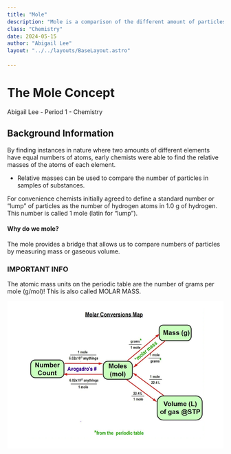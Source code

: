 ```yaml
---
title: "Mole"
description: "Mole is a comparison of the different amount of particles"
class: "Chemistry"
date: 2024-05-15
author: "Abigail Lee"
layout: "../../layouts/BaseLayout.astro"

---
```


# The Mole Concept

Abigail Lee - Period 1 - Chemistry

## Background Information

By finding instances in nature where two amounts of different elements have equal numbers of atoms, early chemists were able to find the relative masses of the atoms of each element.

- Relative masses can be used to compare the number of particles in samples of substances.

For convenience chemists initially agreed to define a standard number or “lump” of particles as the number of hydrogen atoms in 1.0 g of hydrogen. This number is called 1 mole (latin for “lump”).

#### Why do we mole?

The mole provides a bridge that allows us to compare numbers of particles by measuring mass or gaseous volume.

### IMPORTANT INFO

The atomic mass units on the periodic table are the number of grams per mole (g/mol)!
This is also called MOLAR MASS.

![Mole](/public/images/mole.png)
